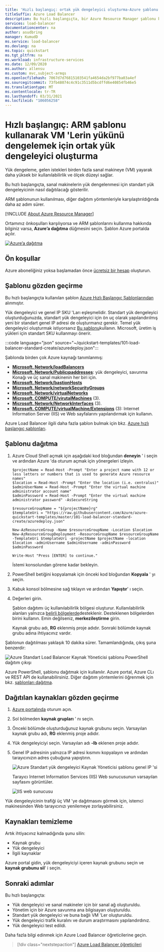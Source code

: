 ```yaml
---
title: 'Hızlı başlangıç: ortak yük dengeleyici oluşturma-Azure şablonu'
titleSuffix: Azure Load Balancer
description: Bu hızlı başlangıçta, bir Azure Resource Manager şablonu kullanarak yük dengeleyicinin nasıl oluşturulacağı gösterilmektedir.
services: load-balancer
documentationcenter: na
author: asudbring
manager: KumudD
ms.service: load-balancer
ms.devlang: na
ms.topic: quickstart
ms.tgt_pltfrm: na
ms.workload: infrastructure-services
ms.date: 12/09/2020
ms.author: allensu
ms.custom: mvc,subject-armqs
ms.openlocfilehash: 7067d7d76815103541fa4654da2bf977ba03a4ef
ms.sourcegitcommit: 73fb48074c4c91c3511d5bcdffd6e40854fb46e5
ms.translationtype: MT
ms.contentlocale: tr-TR
ms.lasthandoff: 03/31/2021
ms.locfileid: "106056258"
---
```

# <a name="quickstart-create-a-public-load-balancer-to-load-balance-vms-by-using-an-arm-template"></a>Hızlı başlangıç: ARM şablonu kullanarak VM 'Lerin yükünü dengelemek için ortak yük dengeleyici oluşturma

Yük dengeleme, gelen istekleri birden fazla sanal makineye (VM) yayarak daha yüksek bir kullanılabilirlik ve ölçek düzeyi sağlar. 

Bu hızlı başlangıçta, sanal makinelerin yük dengelenmesi için standart yük dengeleyicinin nasıl dağıtılacağı gösterilir.

ARM şablonunun kullanılması, diğer dağıtım yöntemleriyle karşılaştırıldığında daha az adım sürer.

[!INCLUDE [About Azure Resource Manager](../../includes/resource-manager-quickstart-introduction.md)]

Ortamınız önkoşulları karşılıyorsa ve ARM şablonlarını kullanma hakkında bilginiz varsa, **Azure’a dağıtma** düğmesini seçin. Şablon Azure portalda açılır.

[![Azure’a dağıtma](../media/template-deployments/deploy-to-azure.svg)](https://portal.azure.com/#create/Microsoft.Template/uri/https%3A%2F%2Fraw.githubusercontent.com%2FAzure%2Fazure-quickstart-templates%2Fmaster%2F101-load-balancer-standard-create%2Fazuredeploy.json)

## <a name="prerequisites"></a>Ön koşullar

Azure aboneliğiniz yoksa başlamadan önce [ücretsiz bir hesap](https://azure.microsoft.com/free/?WT.mc_id=A261C142F) oluşturun.

## <a name="review-the-template"></a>Şablonu gözden geçirme

Bu hızlı başlangıçta kullanılan şablon [Azure Hızlı Başlangıç Şablonlarından](https://azure.microsoft.com/resources/templates/101-load-balancer-standard-create/) alınmıştır.

Yük dengeleyici ve genel IP SKU 'Ları eşleşmelidir. Standart yük dengeleyici oluşturduğunuzda, standart yük dengeleyici için ön uç olarak yapılandırılmış yeni bir standart genel IP adresi de oluşturmanız gerekir. Temel yük dengeleyici oluşturmak istiyorsanız [Bu şablonu](https://azure.microsoft.com/resources/templates/201-2-vms-loadbalancer-natrules/)kullanın. Microsoft, üretim iş yükleri için standart SKU kullanmayı önerir.

:::code language="json" source="~/quickstart-templates/101-load-balancer-standard-create/azuredeploy.json":::

Şablonda birden çok Azure kaynağı tanımlanmış:

- [**Microsoft. Network/loadBalancers**](/azure/templates/microsoft.network/loadbalancers)
- [**Microsoft. Network/Publicıpaddresses**](/azure/templates/microsoft.network/publicipaddresses): yük dengeleyici, savunma Konağı ve üç sanal makinenin her biri için.
- [**Microsoft. Network/bastionHosts**](/azure/templates/microsoft.network/bastionhosts)
- [**Microsoft. Network/networkSecurityGroups**](/azure/templates/microsoft.network/networksecuritygroups)
- [**Microsoft. Network/virtualNetworks**](/azure/templates/microsoft.network/virtualnetworks)
- [**Microsoft. COMPUTE/virutalMachines**](/azure/templates/microsoft.compute/virtualmachines) (3).
- [**Microsoft. Network/NetworkInterfaces**](/azure/templates/microsoft.network/networkinterfaces) (3).
- [**Microsoft. COMPUTE/virtualMachine/Extensions**](/azure/templates/microsoft.compute/virtualmachines/extensions) (3): Internet Information Server (IIS) ve Web sayfalarını yapılandırmak için kullanın.

Azure Load Balancer ilgili daha fazla şablon bulmak için bkz. [Azure hızlı başlangıç şablonları](https://azure.microsoft.com/resources/templates/?resourceType=Microsoft.Network&pageNumber=1&sort=Popular).

## <a name="deploy-the-template"></a>Şablonu dağıtma

1. Azure Cloud Shell açmak için aşağıdaki kod bloğundan **deneyin** ' i seçin ve ardından Azure 'da oturum açmak için yönergeleri izleyin.

   ```azurepowershell-interactive
   $projectName = Read-Host -Prompt "Enter a project name with 12 or less letters or numbers that is used to generate Azure resource names"
   $location = Read-Host -Prompt "Enter the location (i.e. centralus)"
   $adminUserName = Read-Host -Prompt "Enter the virtual machine administrator account name"
   $adminPassword = Read-Host -Prompt "Enter the virtual machine administrator password" -AsSecureString

   $resourceGroupName = "${projectName}rg"
   $templateUri = "https://raw.githubusercontent.com/Azure/azure-quickstart-templates/master/101-load-balancer-standard-create/azuredeploy.json"

   New-AzResourceGroup -Name $resourceGroupName -Location $location
   New-AzResourceGroupDeployment -ResourceGroupName $resourceGroupName -TemplateUri $templateUri -projectName $projectName -location $location -adminUsername $adminUsername -adminPassword $adminPassword

   Write-Host "Press [ENTER] to continue."
   ```

   İstemi konsolundan görene kadar bekleyin.

1. PowerShell betiğini kopyalamak için önceki kod bloğundan **Kopyala** ' yı seçin.

1. Kabuk konsol bölmesine sağ tıklayın ve ardından **Yapıştır**' ı seçin.

1. Değerleri girin.

   Şablon dağıtımı üç kullanılabilirlik bölgesi oluşturur. Kullanılabilirlik alanları yalnızca [belirli bölgelerde](../availability-zones/az-overview.md)desteklenir. Desteklenen bölgelerden birini kullanın. Emin değilseniz, **merkezileştirme** girin.

   Kaynak grubu adı, **RG** eklenmiş proje adıdır. Sonraki bölümde kaynak grubu adına ihtiyacınız vardır.

Şablonun dağıtılması yaklaşık 10 dakika sürer. Tamamlandığında, çıkış şuna benzerdir:

![Azure Standart Load Balancer Kaynak Yöneticisi şablonu PowerShell dağıtım çıkışı](./media/quickstart-load-balancer-standard-public-template/azure-standard-load-balancer-resource-manager-template-powershell-output.png)

Azure PowerShell, şablonu dağıtmak için kullanılır. Azure portal, Azure CLı ve REST API de kullanabilirsiniz. Diğer dağıtım yöntemlerini öğrenmek için bkz. [şablonları dağıtma](../azure-resource-manager/templates/deploy-portal.md).

## <a name="review-deployed-resources"></a>Dağıtılan kaynakları gözden geçirme

1. [Azure portalında](https://portal.azure.com) oturum açın.

1. Sol bölmeden **kaynak grupları** ' nı seçin.

1. Önceki bölümde oluşturduğunuz kaynak grubunu seçin. Varsayılan kaynak grubu adı, **RG** eklenmiş proje adıdır.

1. Yük dengeleyiciyi seçin. Varsayılan adı **-lb** eklenen proje adıdır.

1. Genel IP adresinin yalnızca IP adresi kısmını kopyalayın ve ardından tarayıcınızın adres çubuğuna yapıştırın.

   ![Azure Standart yük dengeleyici Kaynak Yöneticisi şablonu genel IP 'si](./media/quickstart-load-balancer-standard-public-template/azure-standard-load-balancer-resource-manager-template-deployment-public-ip.png)

    Tarayıcı Internet Information Services (IIS) Web sunucusunun varsayılan sayfasını görüntüler.

   ![IIS web sunucusu](./media/quickstart-load-balancer-standard-public-template/load-balancer-test-web-page.png)

Yük dengeleyicinin trafiği üç VM 'ye dağıtmasını görmek için, istemci makinesinden Web tarayıcınızı yenilemeye zorlayabilirsiniz.

## <a name="clean-up-resources"></a>Kaynakları temizleme

Artık ihtiyacınız kalmadığında şunu silin: 

* Kaynak grubu
* Yük dengeleyici
* İlgili kaynaklar

Azure portal gidin, yük dengeleyiciyi içeren kaynak grubunu seçin ve **kaynak grubunu sil**' i seçin.

## <a name="next-steps"></a>Sonraki adımlar

Bu hızlı başlangıçta:

* Yük dengeleyici ve sanal makineler için bir sanal ağ oluşturuldu.
* Yönetim için bir Azure savunma ana bilgisayarı oluşturuldu.
* Standart yük dengeleyici ve buna bağlı VM 'Ler oluşturuldu.
* Yük dengeleyici trafik kuralını ve durum araştırmasını yapılandırdınız.
* Yük dengeleyici test edildi.

Daha fazla bilgi edinmek için Azure Load Balancer öğreticilerine geçin.

> [!div class="nextstepaction"]
> [Azure Load Balancer öğreticileri](tutorial-load-balancer-standard-public-zone-redundant-portal.md)
